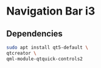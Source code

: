 # Navigation Bar i3

## Dependencies
```bash
sudo apt install qt5-default \
qtcreator \
qml-module-qtquick-controls2
```
